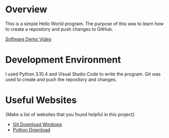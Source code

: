 # Overview

This is a simple Hello World program.  The purpose of this was to learn how to create a repository and push changes to GitHub.

[Software Demo Video](http://youtube.link.goes.here)

# Development Environment

I used Python 3.10.4 and Visual Studio Code to write the program.  Git was used to create and push the repository and changes.

# Useful Websites

{Make a list of websites that you found helpful in this project}
* [Git Download Windows](https://git-scm.com/download/win)
* [Python Download](https://www.python.org/downloads/)